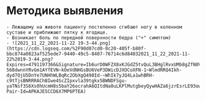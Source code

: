 # Методика выявления
	- Лежащему на животе пациенту постепенно сгибают ногу в коленном суставе и приближают пятку к ягодице.
	- Возникает боль по передней поверхности бедра ("+" симптом)
	- ![2021_11_22_2021-11-22 19-3-44.png](https://cdn.logseq.com/%2F90d07cd0-0c20-405f-b80f-bbc874a0823af525ede7-9440-49c5-8407-76714c6d84032021_11_22_2021-11-22%2019-3-44.png?Expires=4791197366&Signature=Ib6urD0WFZX8xKJGdZ5tvQuL3BHglRvxUMb8gZfN0V~jPTBy3xwqoIn1qLszZNyN2wmtiUP6745zcruF1w5m~wZtyk-568dwnnYRvGm1AYfEVN~kOeVdNHGsBU6VeP3DWicDJXOCoXFN-1~WlmdRRQ4Ikh-dyd7OjU5DnYe7UNHhWLBqRc2ObXgQ490Id-~WhIk7yJQ4La1whBRH-c9tTjsBNRRRAChBIwe4ScZIpxvla39tgkx5BWNDFSgu-yaTNsf3S6Xs0hUcmH8s5baY26ocrahA6QItdNa0uLKPlMutgbeyQywHAZa6jzrEsrLE93ow4F6zs1dO3uGRLx23KQ__&Key-Pair-Id=APKAJE5CCD6X7MP6PTEA)